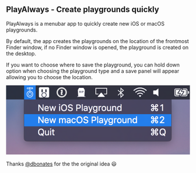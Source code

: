 ## PlayAlways - Create playgrounds quickly

PlayAlways is a menubar app to quickly create new iOS or macOS playgrounds.

By default, the app creates the playgrounds on the location of the frontmost Finder window, if no Finder window is opened, the playground is created on the desktop.

If you want to choose where to save the playground, you can hold down option when choosing the playground type and a save panel will appear allowing you to choose the location.

![screenshot](./screenshot.png)

Thanks [@dbonates](https://github.com/dbonates) for the the original idea 😃